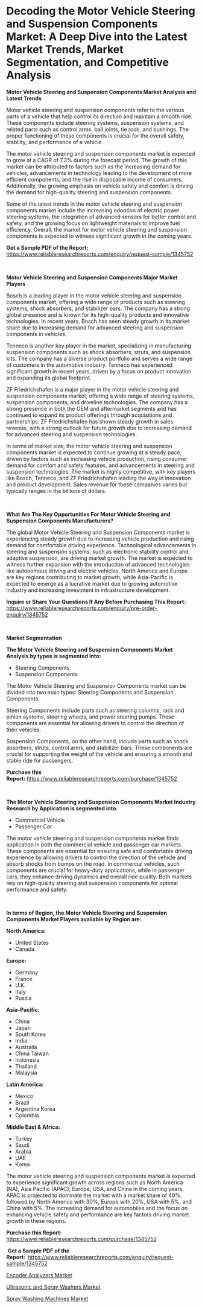 <p><h1>Decoding the Motor Vehicle Steering and Suspension Components Market: A Deep Dive into the Latest Market Trends, Market Segmentation, and Competitive Analysis</h1></p><p><strong>Motor Vehicle Steering and Suspension Components Market Analysis and Latest Trends</strong></p>
<p><p>Motor vehicle steering and suspension components refer to the various parts of a vehicle that help control its direction and maintain a smooth ride. These components include steering systems, suspension systems, and related parts such as control arms, ball joints, tie rods, and bushings. The proper functioning of these components is crucial for the overall safety, stability, and performance of a vehicle.</p><p>The motor vehicle steering and suspension components market is expected to grow at a CAGR of 7.3% during the forecast period. The growth of this market can be attributed to factors such as the increasing demand for vehicles, advancements in technology leading to the development of more efficient components, and the rise in disposable income of consumers. Additionally, the growing emphasis on vehicle safety and comfort is driving the demand for high-quality steering and suspension components.</p><p>Some of the latest trends in the motor vehicle steering and suspension components market include the increasing adoption of electric power steering systems, the integration of advanced sensors for better control and safety, and the growing focus on lightweight materials to improve fuel efficiency. Overall, the market for motor vehicle steering and suspension components is expected to witness significant growth in the coming years.</p></p>
<p><strong>Get a Sample PDF of the Report:&nbsp;</strong> <a href="https://www.reliableresearchreports.com/enquiry/request-sample/1345752">https://www.reliableresearchreports.com/enquiry/request-sample/1345752</a></p>
<p>&nbsp;</p>
<p><strong>Motor Vehicle Steering and Suspension Components Major Market Players</strong></p>
<p><p>Bosch is a leading player in the motor vehicle steering and suspension components market, offering a wide range of products such as steering systems, shock absorbers, and stabilizer bars. The company has a strong global presence and is known for its high-quality products and innovative technologies. In recent years, Bosch has seen steady growth in its market share due to increasing demand for advanced steering and suspension components in vehicles.</p><p>Tenneco is another key player in the market, specializing in manufacturing suspension components such as shock absorbers, struts, and suspension kits. The company has a diverse product portfolio and serves a wide range of customers in the automotive industry. Tenneco has experienced significant growth in recent years, driven by a focus on product innovation and expanding its global footprint.</p><p>ZF Friedrichshafen is a major player in the motor vehicle steering and suspension components market, offering a wide range of steering systems, suspension components, and driveline technologies. The company has a strong presence in both the OEM and aftermarket segments and has continued to expand its product offerings through acquisitions and partnerships. ZF Friedrichshafen has shown steady growth in sales revenue, with a strong outlook for future growth due to increasing demand for advanced steering and suspension technologies.</p><p>In terms of market size, the motor vehicle steering and suspension components market is expected to continue growing at a steady pace, driven by factors such as increasing vehicle production, rising consumer demand for comfort and safety features, and advancements in steering and suspension technologies. The market is highly competitive, with key players like Bosch, Tenneco, and ZF Friedrichshafen leading the way in innovation and product development. Sales revenue for these companies varies but typically ranges in the billions of dollars.</p></p>
<p>&nbsp;</p>
<p><strong>What Are The Key Opportunities For Motor Vehicle Steering and Suspension Components Manufacturers?</strong></p>
<p><p>The global Motor Vehicle Steering and Suspension Components market is experiencing steady growth due to increasing vehicle production and rising demand for comfortable driving experience. Technological advancements in steering and suspension systems, such as electronic stability control and adaptive suspension, are driving market growth. The market is expected to witness further expansion with the introduction of advanced technologies like autonomous driving and electric vehicles. North America and Europe are key regions contributing to market growth, while Asia-Pacific is expected to emerge as a lucrative market due to growing automotive industry and increasing investment in infrastructure development.</p></p>
<p><strong>Inquire or Share Your Questions If Any Before Purchasing This Report:</strong> <a href="https://www.reliableresearchreports.com/enquiry/pre-order-enquiry/1345752">https://www.reliableresearchreports.com/enquiry/pre-order-enquiry/1345752</a></p>
<p>&nbsp;</p>
<p><strong>Market Segmentation</strong></p>
<p><strong>The Motor Vehicle Steering and Suspension Components Market Analysis by types is segmented into:</strong></p>
<p><ul><li>Steering Components</li><li>Suspension Components</li></ul></p>
<p><p>The Motor Vehicle Steering and Suspension Components market can be divided into two main types: Steering Components and Suspension Components. </p><p>Steering Components include parts such as steering columns, rack and pinion systems, steering wheels, and power steering pumps. These components are essential for allowing drivers to control the direction of their vehicles.</p><p>Suspension Components, on the other hand, include parts such as shock absorbers, struts, control arms, and stabilizer bars. These components are crucial for supporting the weight of the vehicle and ensuring a smooth and stable ride for passengers.</p></p>
<p><strong>Purchase this Report:&nbsp;</strong><a href="https://www.reliableresearchreports.com/purchase/1345752">https://www.reliableresearchreports.com/purchase/1345752</a></p>
<p>&nbsp;</p>
<p><strong>The Motor Vehicle Steering and Suspension Components Market Industry Research by Application is segmented into:</strong></p>
<p><ul><li>Commercial Vehicle</li><li>Passenger Car</li></ul></p>
<p><p>The motor vehicle steering and suspension components market finds application in both the commercial vehicle and passenger car markets. These components are essential for ensuring safe and comfortable driving experience by allowing drivers to control the direction of the vehicle and absorb shocks from bumps on the road. In commercial vehicles, such components are crucial for heavy-duty applications, while in passenger cars, they enhance driving dynamics and overall ride quality. Both markets rely on high-quality steering and suspension components for optimal performance and safety.</p></p>
<p>&nbsp;</p>
<p><strong>In terms of Region, the Motor Vehicle Steering and Suspension Components Market Players available by Region are:</strong></p>
<p>
    <p> <strong> North America: </strong>
        <ul>
            <li>United States</li>
            <li>Canada</li>
        </ul>
        </p> 
    <p> <strong> Europe: </strong>
        <ul>
            <li>Germany</li>
            <li>France</li>
            <li>U.K.</li>
            <li>Italy</li>
            <li>Russia</li>
        </ul>
        </p> 
    <p> <strong> Asia-Pacific: </strong>
        <ul>
            <li>China</li>
            <li>Japan</li>
            <li>South Korea</li>
            <li>India</li>
            <li>Australia</li>
            <li>China Taiwan</li>
            <li>Indonesia</li>
            <li>Thailand</li>
            <li>Malaysia</li>
        </ul>
        </p> 
    <p> <strong> Latin America: </strong>
        <ul>
            <li>Mexico</li>
            <li>Brazil</li>
            <li>Argentina Korea</li>
            <li>Colombia</li>
        </ul>
        </p> 
    <p> <strong> Middle East & Africa: </strong>
        <ul>
            <li>Turkey</li>
            <li>Saudi</li>
            <li>Arabia</li>
            <li>UAE</li>
            <li>Korea</li>
        </ul>
    </p>
    </p>
<p><p>The motor vehicle steering and suspension components market is expected to experience significant growth across regions such as North America (NA), Asia Pacific (APAC), Europe, USA, and China in the coming years. APAC is projected to dominate the market with a market share of 40%, followed by North America with 30%, Europe with 20%, USA with 5%, and China with 5%. The increasing demand for automobiles and the focus on enhancing vehicle safety and performance are key factors driving market growth in these regions.</p></p>
<p><strong>Purchase this Report: </strong><a href="https://www.reliableresearchreports.com/purchase/1345752">https://www.reliableresearchreports.com/purchase/1345752</a></p>
<p>&nbsp;<strong>Get a Sample PDF of the Report:&nbsp;&nbsp;</strong><a href="https://www.reliableresearchreports.com/enquiry/request-sample/1345752">https://www.reliableresearchreports.com/enquiry/request-sample/1345752</a></p>
<p><strong></strong></p>
<p><p><a href="https://view.publitas.com/reportprime-1/encoder-analyzers-market-provides-a-comprehensive-analysis-including-a-macro-overview-of-the-market-as-well-as-micro-details-such-as-market-size-and-competitive-landscape/">Encoder Analyzers Market</a></p><p><a href="https://view.publitas.com/reportprime-1/ultrasonic-and-spray-washers-market-size-reflecting-a-forecast-till-2030-market-by-type-by-application-and-by-geography/">Ultrasonic and Spray Washers Market</a></p><p><a href="https://view.publitas.com/reportprime-1/spray-washing-machines-market-size-growth-and-forecast-from-2023-2030/">Spray Washing Machines Market</a></p></p>